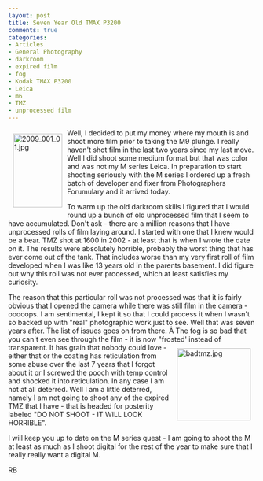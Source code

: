 ```yaml
---
layout: post
title: Seven Year Old TMAX P3200
comments: true
categories:
- Articles
- General Photography
- darkroom
- expired film
- fog
- Kodak TMAX P3200
- Leica
- m6
- TMZ
- unprocessed film
---
```

<a rel="lightbox" href="/wp-content/uploads/2009/10/2009_001_01.jpg"><img title="2009_001_01.jpg" src="/wp-content/uploads/2009/10/.thumbs/.2009_001_01.jpg" border="0" alt="2009_001_01.jpg" hspace="10" vspace="10" width="100" height="150" align="left" /></a>Well, I decided to put my money where my mouth is and shoot more film prior to taking the M9 plunge. I really haven't shot film in the last two years since my last move. Well I did shoot some medium format but that was color and was not my M series Leica. In preparation to start shooting seriously with the M series I ordered up a fresh batch of developer and fixer from Photographers Forumulary and it arrived today.

To warm up the old darkroom skills I figured that I would round up a bunch of old unprocessed film that I seem to have accumulated. Don't ask - there are a million reasons that I have unprocessed rolls of film laying around. I started with one that I knew would be a bear. TMZ shot at 1600 in 2002 - at least that is when I wrote the date on it. The results were absolutely horrible, probably the worst thing that has ever come out of the tank. That includes worse than my very first roll of film developed when I was like 13 years old in the parents basement. I did figure out why this roll was not ever processed, which at least satisfies my curiosity.

The reason that this particular roll was not processed was that it is fairly obvious that I opened the camera while there was still film in the camera - ooooops. I am sentimental, I kept it so that I could process it when I wasn't so backed up with "real" photographic work just to see. Well that was seven years after. The list of issues goes on from there. Â The fog is so bad that you can't even see through the film - it is now "frosted' instead of transparent.<a rel="lightbox" href="/wp-content/uploads/2009/10/badtmz.jpg"><img title="badtmz.jpg" src="/wp-content/uploads/2009/10/.thumbs/.badtmz.jpg" border="0" alt="badtmz.jpg" hspace="10" vspace="10" width="150" height="147" align="right" /></a> It has grain that nobody could love - either that or the coating has reticulation from some abuse over the last 7 years that I forgot about it or I screwed the pooch with temp control and shocked it into reticulation. In any case I am not at all deterred. Well I am a little deterred, namely I am not going to shoot any of the expired TMZ that I have - that is headed for posterity labeled "DO NOT SHOOT - IT WILL LOOK HORRIBLE".

I will keep you up to date on the M series quest - I am going to shoot the M at least as much as I shoot digital for the rest of the year to make sure that I really really want a digital M.

RB